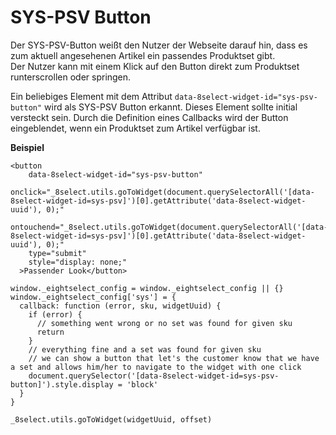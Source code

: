 # SYS-PSV Button

Der SYS-PSV-Button weißt den Nutzer der Webseite darauf hin, dass es zum aktuell angesehenen Artikel ein passendes Produktset gibt.  
Der Nutzer kann mit einem Klick auf den Button direkt zum Produktset runterscrollen oder springen.

Ein beliebiges Element mit dem Attribut `data-8select-widget-id="sys-psv-button"` wird als SYS-PSV Button erkannt. Dieses Element sollte initial versteckt sein. Durch die Definition eines Callbacks wird der Button eingeblendet, wenn ein Produktset zum Artikel verfügbar ist.

**Beispiel**

```text
<button
    data-8select-widget-id="sys-psv-button"
    onclick="_8select.utils.goToWidget(document.querySelectorAll('[data-8select-widget-id=sys-psv]')[0].getAttribute('data-8select-widget-uuid'), 0);"
    ontouchend="_8select.utils.goToWidget(document.querySelectorAll('[data-8select-widget-id=sys-psv]')[0].getAttribute('data-8select-widget-uuid'), 0);"
    type="submit"
    style="display: none;"
  >Passender Look</button>
```

```text
window._eightselect_config = window._eightselect_config || {}
window._eightselect_config['sys'] = {
  callback: function (error, sku, widgetUuid) {
    if (error) {
      // something went wrong or no set was found for given sku
      return
    }
    // everything fine and a set was found for given sku
    // we can show a button that let's the customer know that we have a set and allows him/her to navigate to the widget with one click
    document.querySelector('[data-8select-widget-id=sys-psv-button]').style.display = 'block'
  }
}
```

```text
_8select.utils.goToWidget(widgetUuid, offset)
```

